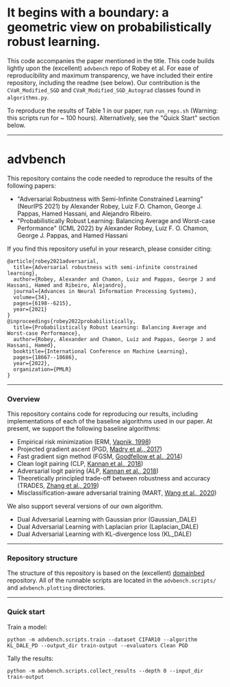 # It begins with a boundary: a geometric view on probabilistically robust learning.
This code accompanies the paper mentioned in the title. This code builds lightly upon the (excellent) ```advbench``` repo of Robey et al. For ease of reproducibility and maximum transparency, we have included their entire repository, including the readme (see below). Our contribution is the ```CVaR_Modified_SGD``` and ```CVaR_Modified_SGD_Autograd``` classes found in ```algorithms.py```.

To reproduce the results of Table 1 in our paper, run ```run_reps.sh``` (Warning: this scripts run for ~ 100 hours). Alternatively, see the "Quick Start" section below.

--------

# advbench

This repository contains the code needed to reproduce the results of the following papers:

* "Adversarial Robustness with Semi-Infinite Constrained Learning" (NeurIPS 2021) by Alexander Robey, Luiz F.O. Chamon, George J. Pappas, Hamed Hassani, and Alejandro Ribeiro.  
* "Probabilistically Robust Learning: Balancing Average and Worst-case Performance" (ICML 2022) by Alexander Robey, Luiz F. O. Chamon, George J. Pappas, and Hamed Hassani

If you find this repository useful in your research, please consider citing:

```
@article{robey2021adversarial,
  title={Adversarial robustness with semi-infinite constrained learning},
  author={Robey, Alexander and Chamon, Luiz and Pappas, George J and Hassani, Hamed and Ribeiro, Alejandro},
  journal={Advances in Neural Information Processing Systems},
  volume={34},
  pages={6198--6215},
  year={2021}
}
@inproceedings{robey2022probabilistically,
  title={Probabilistically Robust Learning: Balancing Average and Worst-case Performance},
  author={Robey, Alexander and Chamon, Luiz and Pappas, George J and Hassani, Hamed},
  booktitle={International Conference on Machine Learning},
  pages={18667--18686},
  year={2022},
  organization={PMLR}
}
```

---

### Overview

This repository contains code for reproducing our results, including implementations of each of the baseline algorithms used in our paper.  At present, we support the following baseline algorithms:

* Empirical risk minimization (ERM, [Vapnik, 1998](https://www.wiley.com/en-fr/Statistical+Learning+Theory-p-9780471030034))
* Projected gradient ascent (PGD, [Madry et al., 2017](https://arxiv.org/abs/1706.06083))
* Fast gradient sign method (FGSM, [Goodfellow et al., 2014](https://arxiv.org/abs/1412.6572))
* Clean logit pairing (CLP, [Kannan et al., 2018](https://arxiv.org/abs/1803.06373))
* Adversarial logit pairing (ALP, [Kannan et al., 2018](https://arxiv.org/abs/1803.06373))
* Theoretically principled trade-off between robustness and accuracy (TRADES, [Zhang et al., 2019](https://arxiv.org/abs/1901.08573))
* Misclassification-aware adversarial training (MART, [Wang et al., 2020](https://openreview.net/forum?id=rklOg6EFwS))

We also support several versions of our own algorithm.

* Dual Adversarial Learning with Gaussian prior (Gaussian_DALE)
* Dual Adversarial Learning with Laplacian prior (Laplacian_DALE)
* Dual Adversarial Learning with KL-divergence loss (KL_DALE)

---

### Repository structure

The structure of this repository is based on the (excellent) [domainbed](https://github.com/facebookresearch/DomainBed) repository.  All of the runnable scripts are located in the `advbench.scripts/` and `advbench.plotting` directories.

---

### Quick start

Train a model:

```
python -m advbench.scripts.train --dataset CIFAR10 --algorithm KL_DALE_PD --output_dir train-output --evaluators Clean PGD
```

Tally the results:

```
python -m advbench.scripts.collect_results --depth 0 --input_dir train-output
```
